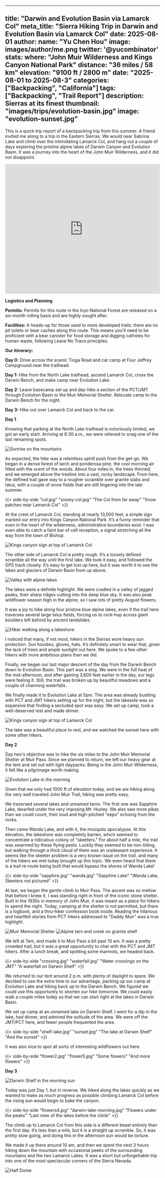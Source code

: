 
---
title: "Darwin and Evolution Basin via Lamarck Col"
meta_title: "Sierra Hiking Trip in Darwin and Evolution Basin via Lamarck Col"
date: 2025-08-01
author: 
  name: "Yu Chen Hou"
  image: images/author/me.png
  twitter: '@yucombinator'
stats:
  where: "John Muir Wilderness and Kings Canyon National Park"
  distance: "36 miles / 58 km"
  elevation: "9100 ft / 2800 m"
  date: "2025-08-01 to 2025-08-3"
categories: ["Backpacking", "California"]
tags: ["Backpacking", "Trail Report"]
description: Sierras at its finest
thumbnail: "images/trips/evolution-basin.jpg"
image: "evolution-sunset.jpg"
---

This is a quick trip report of a backpacking trip from this summer. A friend invited me along to a trip in the Eastern Sierras. We would near Sabrina Lake and climb over the intimidating Lamarck Col, and hang out a couple of days exploring the pristine alpine lakes of Darwin Canyon and Evolution Basin. It was a journey into the heart of the John Muir Wilderness, and it did not disappoint.

<iframe src="https://www.google.com/maps/d/u/1/embed?mid=1MjQP6osVNgq6vJRiCyZdhLzH5PXMa1k&ehbc=2E312F" style="border:none; overflow-y: hidden; background-color:white; min-width: 320px; max-width:800px; width:100%; height: 420px;" seamless></iframe>

**Logistics and Planning**

**Permits:** Permits for this route in the Inyo National Forest are released on a six-month rolling basis and are highly sought after.

**Facilities:** A heads-up for those used to more developed trails: there are no pit toilets or bear caches along this route. This means you'll need to be proficient with a bear canister for food storage and digging catholes for human waste, following Leave No Trace principles.

**Our itinerary:**

**Day 0:** Drive across the scenic Tioga Road and car camp at Four Jeffrey Campground near the trailhead.

**Day 1:** Hike from the North Lake trailhead, ascend Lamarck Col, cross the Darwin Bench, and make camp near Evolution Lake.

**Day 2:** Leave basecamp set up and day-hike a section of the PCT/JMT through Evolution Basin to the Muir Memorial Shelter. Relocate camp to the Darwin Bench for the night.

**Day 3:** Hike out over Lamarck Col and back to the car.

**Day 1**

Knowing that parking at the North Lake trailhead is notoriously limited, we got an early start. Arriving at 6:30 a.m., we were relieved to snag one of the last remaining spots.

![Sunrise on the mountains](morning-day1.jpg "Good Morning")

As expected, the hike was a relentless uphill push from the get-go. We began in a dense forest of larch and ponderosa pine, the cool morning air filled with the scent of the woods. About four miles in, the trees thinned, and we emerged above the treeline into a vast, rocky landscape. From here, the defined trail gave way to a rougher scramble over granite slabs and talus, with a couple of snow fields that are still lingering into the late summer.

{{< side-by-side "col.jpg" "snowy-col.jpg" "The Col from far away" "Snow patches near Lamarck Col" >}}

At the crest of Lamarck Col, standing at nearly 13,000 feet, a simple sign marked our entry into Kings Canyon National Park. It’s a funny reminder that even in the heart of the wilderness, administrative boundaries exist. I was even able to catch a faint bar of cell reception, a signal stretching all the way from the town of Bishop.

![Kings canyon sign at top of Lamarck Col](park-sign.jpg "Welcome to Kings Canyon")

The other side of Lamarck Col is pretty rough. It’s a loosely defined scramble all the way until the first lake. We took it easy, and followed the GPS track closely. It’s easy to get lost up here, but it was worth it to see the lakes and glaciers of Darwin Basin from up above.

![Valley with alpine lakes](darwin-lakes.jpg "Looking at Darwin Lakes from the Col")

The lakes were a definite highlight. We were cradled in a valley of jagged peaks, their sharp ridges cutting into the deep blue sky.  It was also peak wildflower season high in the alpine, so I saw lots of pretty August flowers.

It was a joy to hike along four pristine blue alpine lakes, even if the trail here traverses several large talus fields, forcing us to rock-hop across giant boulders left behind by ancient landslides.

![Hiker walking along a lakeshore](darwin-lakes-2.jpg "Hiking along the Darwin Lakes")

I noticed that many, if not most, hikers in  the Sierras wore heavy sun protection. Sun hoodies, gloves, hats. It’s definitely smart to wear that, given the lack of trees and ample sunlight out here. We spoke to a few other hikers with more ambitious plans than we did.

Finally, we began our last major descent of the day from the Darwin Bench down to Evolution Basin. This part was a slog. We were in the full heat of the mid-afternoon, and after gaining 3,600 feet earlier in the day, our legs were feeling it. Still, the trail was broken up by beautiful meadows and a couple of charming waterfalls.

We finally made it to Evolution Lake at 5pm. The area was already bustling with PCT and JMT hikers setting up for the night, but the lakeside was so expansive that finding a secluded spot was easy. We set up camp, took a well-deserved rest and made dinner.

![Kings canyon sign at top of Lamarck Col](evolution-camp.jpg "Welcome to Kings Canyon")

The lake was a beautiful place to rest, and we watched the sunset here with some other hikers. 

**Day 2**

Day two's objective was to hike the six miles to the John Muir Memorial Shelter at Muir Pass. Since we planned to return, we left our heavy gear at the tent and set out with light daypacks. Being in the John Muir Wilderness, it felt like a pilgrimage worth making.

![Evolution Lake in the morning](morning-day2.jpg "Evolution Lake in the morning")

Given that we only had 1000 ft of elevation today, and we are hiking along the very well traveled John Muir Trail, hiking was pretty easy.

We traversed several lakes and unnamed tarns. The first one was Sapphire Lake, dwarfed under the very imposing Mt. Huxley. We also saw more pikas than we could count, their loud and high-pitched "eeps" echoing from the rocks.

Then came Wanda Lake, and with it, the mosquito apocalypse. At this elevation, the lakeshore was completely barren, which seemed to concentrate a ridiculous colony of "skeeters." For about half a mile, the trail was swarmed by these flying pests. Luckily they seemed to be non-biting, but walking through a thick cloud of them was an unpleasant experience. It seems like the skeeter problem is a very known issue on the trail, and many of the hikers we met today brought up this topic. We even heard that there is a trail re-route being built that would bypass the shores of Wanda Lake!

{{< side-by-side "sapphire.jpg" "wanda.jpg" "Sapphire Lake" "Wanda Lake, Skeeters not pictured" >}}

At last, we began the gentle climb to Muir Pass. The ascent was so mellow that before I knew it, I was standing right in front of the iconic stone shelter. Built in the 1930s in memory of John Muir, it was meant as a place for hikers to spend the night. Today, camping at the shelter is not permitted, but there is a logbook, and a thru-hiker confession book inside. Reading the hilarious and heartfelt stories from PCT hikers addressed to "Daddy Muir" was a true highlight.

![Muir Memorial Shelter](muir-shelter.jpg "Darwin Lakes in the morning")
![Alpine tarn and creek on granite shelf](tarn.jpg "A little creek on our way up the pass")


We left at 7am, and made it to Muir Pass a bit past 10 am. It was a pretty crowded trail, but it was a great opportunity to chat with the PCT and JMT hikers. After a lunch break, and spotting some marmots, we headed back.

{{< side-by-side "crossing.jpg" "waterfall.jpg" "Water crossings on the JMT" "A waterfall on Darwin Shelf" >}}

We returned to our tent around 2 p.m. with plenty of daylight to spare. We decided to use the extra time to our advantage, packing up our camp at Evolution Lake and hiking back up to the Darwin Bench. We figured we could use this opportunity to shorten our hike tomorrow. We could easily walk a couple miles today so that we can start right at the lakes in Darwin Basin.

We set up camp at an unnamed lake on Darwin Shelf. I went for a dip in the lake, had dinner, and admired the solitude of the area. We were off the JMT/PCT here, and fewer people frequented the area.

{{< side-by-side "shelf-lake.jpg" "sunset.jpg" "The lake at Darwin Shelf" "And the sunset" >}}

It was also nice to spot all sorts of interesting wildflowers out here.

{{< side-by-side "flower2.jpg" "flower5.jpg" "Some flowers" "And more flowers" >}}

**Day 3**

![Darwin Shelf in the morning sun](morning-day3.jpg "Darwin Lakes in the morning")

Today was just Day 1, but in reverse. We hiked along the lakes quickly as we wanted to make as much progress as possible climbing Lamarck Col before the rising sun would begin to bake the canyon.

{{< side-by-side "flowers4.jpg" "darwin-lake-morning.jpg" "Flowers under the peaks" "Last view of the lakes before the climb" >}}

The climb up to Lamarck Col from this side is a different beast entirely than the first day. It’s less than a mile, but it is a straight up scramble. So, it was pretty slow going, and doing this in the afternoon sun would be torture.

We made it up there around 10 am, and then we spent the next 3 hours hiking down the mountain with occasional peeks of the surrounding mountains and the two Lamarck Lakes. It was a short but unforgettable trip into one of the most spectacular corners of the Sierra Nevada.

![Half Dome](halfdome.jpg "A look at Half Dome on Tioga Road on our way back")

